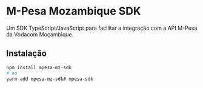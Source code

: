 # M-Pesa Mozambique SDK

Um SDK TypeScript/JavaScript para facilitar a integração com a API M-Pesa da Vodacom Moçambique.

## Instalação

```bash
npm install mpesa-mz-sdk
# ou
yarn add mpesa-mz-sdk#   m p e s a - s d k  
 
